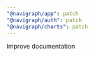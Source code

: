 ```yaml
---
"@navigraph/app": patch
"@navigraph/auth": patch
"@navigraph/charts": patch
---
```


Improve documentation
